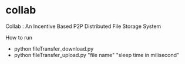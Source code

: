# collab
Collab : An Incentive Based P2P Distributed File Storage System

How to run
 * python fileTransfer_download.py
 * python fileTransfer_upload.py "file name" "sleep time in milisecond"
